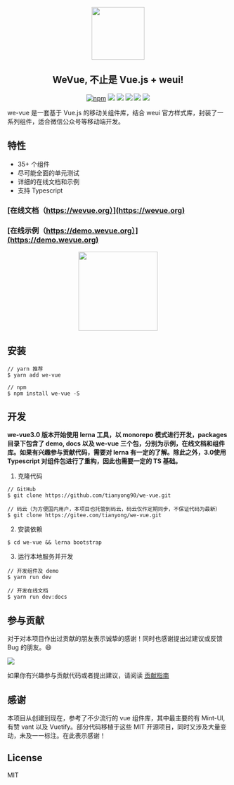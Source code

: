 <p align="center">
  <img width="120" height="120" src="https://raw.githubusercontent.com/tianyong90/we-vue/master/img/logo.png">
  <h2 align="center">WeVue, 不止是 Vue.js + weui!</h2>
</p>

<p align="center">
  <a href="https://www.npmjs.com/package/we-vue"><img src="https://img.shields.io/npm/v/we-vue.svg" alt="npm"></a>
  <a href="https://circleci.com/gh/tianyong90/we-vue"><img src="https://circleci.com/gh/tianyong90/we-vue.svg?style=svg"></a>
  <a href="https://github.com/standard/standard"><img src="https://img.shields.io/badge/code_style-standard-brightgreen.svg"></a>
  <a href="https://codecov.io/github/tianyong90/we-vue?branch=master"><img src="https://img.shields.io/codecov/c/github/tianyong90/we-vue/master.svg"></a>
  <a href="https://opensource.org/licenses/MIT"><img src="https://img.shields.io/badge/License-MIT-blue.svg"></a>
  <a href="https://makeapullrequest.com"><img src="https://img.shields.io/badge/PRs-welcome-brightgreen.svg?style=flat-square"></a>
</p>

we-vue 是一套基于 Vue.js 的移动关组件库，结合 weui 官方样式库，封装了一系列组件，适合微信公众号等移动端开发。

## 特性

* 35+ 个组件
* 尽可能全面的单元测试
* 详细的在线文档和示例
* 支持 Typescript

### [在线文档（https://wevue.org）](https://wevue.org)

### [在线示例（https://demo.wevue.org）](https://demo.wevue.org)

<div align="center">
  <img src="https://raw.githubusercontent.com/tianyong90/we-vue/master/img/qrcode-demo.png" width="180">
</div>

## 安装

```shell
// yarn 推荐
$ yarn add we-vue

// npm
$ npm install we-vue -S
```

## 开发

**we-vue3.0 版本开始使用 lerna 工具，以 monorepo 模式进行开发，packages 目录下包含了 demo, docs 以及 we-vue 三个包，分别为示例，在线文档和组件库。如果有兴趣参与贡献代码，需要对 lerna 有一定的了解。除此之外，3.0使用 Typescript 对组件包进行了重构，因此也需要一定的 TS 基础。**

1. 克隆代码

```shell
// GitHub
$ git clone https://github.com/tianyong90/we-vue.git

// 码云（为方便国内用户，本项目也托管到码云，码云仅作定期同步，不保证代码为最新）
$ git clone https://gitee.com/tianyong/we-vue.git
```

2. 安装依赖

```shell
$ cd we-vue && lerna bootstrap
```

3. 运行本地服务并开发

```shell
// 开发组件及 demo
$ yarn run dev

// 开发在线文档
$ yarn run dev:docs
```

## 参与贡献

对于对本项目作出过贡献的朋友表示诚挚的感谢！同时也感谢提出过建议或反馈 Bug 的朋友。:smile:

<a href="https://github.com/tianyong90/we-vue/graphs/contributors"><img src="https://opencollective.com/we-vue/contributors.svg?width=890" /></a>


如果你有兴趣参与贡献代码或者提出建议，请阅读 [贡献指南](.github/CONTRIBUTING.md)

## 感谢

本项目从创建到现在，参考了不少流行的 vue 组件库，其中最主要的有 Mint-UI, 有赞 vant 以及 Vuetify。部分代码移植于这些 MIT 开源项目，同时又涉及大量变动，未及一一标注。在此表示感谢！

## License

MIT
